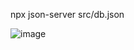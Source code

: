 npx json-server src/db.json

![image](https://github.com/user-attachments/assets/629061ba-558c-4346-8868-5909a855f460)
